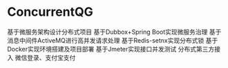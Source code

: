 # ConcurrentQG
基于微服务架构设计分布式项目
基于Dubbox+Spring Boot实现微服务治理
基于消息中间件ActiveMQ进行高并发请求处理
基于Redis-setnx实现分布式锁
基于Docker实现环境搭建及项目部署
基于Jmeter实现接口并发测试
分布式第三方接入 微信登录、支付宝支付
